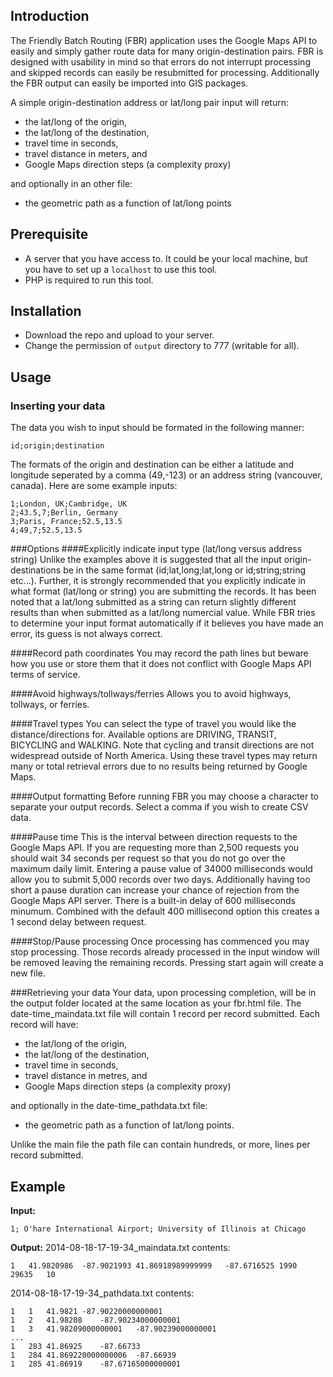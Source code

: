 ## Introduction
The Friendly Batch Routing (FBR) application uses the Google Maps API to easily and simply gather route data for many origin-destination pairs. FBR is designed with usability in mind so that errors do not interrupt processing and skipped records can easily be resubmitted for processing. Additionally the FBR output can easily be imported into GIS packages.

A simple origin-destination address or lat/long pair input will return:

* the lat/long of the origin,
* the lat/long of the destination,
* travel time in seconds,
* travel distance in meters, and
* Google Maps direction steps (a complexity proxy)

and optionally in an other file:

* the geometric path as a function of lat/long points

## Prerequisite
* A server that you have access to. It could be your local machine, but you have to set up a `localhost` to use this tool.
* PHP is required to run this tool.

## Installation
* Download the repo and upload to your server.
* Change the permission of `output` directory to 777 (writable for all).

## Usage
### Inserting your data
The data you wish to input should be formated in the following manner:

```
id;origin;destination
```

The formats of the origin and destination can be either a latitude and longitude seperated by a comma (49,-123) or an address string (vancouver, canada). Here are some example inputs:

```
1;London, UK;Cambridge, UK
2;43.5,7;Berlin, Germany
3;Paris, France;52.5,13.5
4;49,7;52.5,13.5
```

###Options
####Explicitly indicate input type (lat/long versus address string)
Unlike the examples above it is suggested that all the input origin-destinations be in the same format (id;lat,long;lat,long or id;string;string etc...). Further, it is strongly recommended that you explicitly indicate in what format (lat/long or string) you are submitting the records. It has been noted that a lat/long submitted as a string can return slightly different results than when submitted as a lat/long numercial value. While FBR tries to determine your input format automatically if it believes you have made an error, its guess is not always correct.

####Record path coordinates
You may record the path lines but beware how you use or store them that it does not conflict with Google Maps API terms of service.

####Avoid highways/tollways/ferries
Allows you to avoid highways, tollways, or ferries.

####Travel types
You can select the type of travel you would like the distance/directions for. Available options are DRIVING, TRANSIT, BICYCLING and WALKING. Note that cycling and transit directions are not widespread outside of North America. Using these travel types may return many or total retrieval errors due to no results being returned by Google Maps.

####Output formatting
Before running FBR you may choose a character to separate your output records. Select a comma if you wish to create CSV data.

####Pause time
This is the interval between direction requests to the Google Maps API. If you are requesting more than 2,500 requests you should wait 34 seconds per request so that you do not go over the maximum daily limit. Entering a pause value of 34000 milliseconds would allow you to submit 5,000 records over two days. Additionally having too short a pause duration can increase your chance of rejection from the Google Maps API server. There is a built-in delay of 600 milliseconds minumum. Combined with the default 400 millisecond option this creates a 1 second delay between request.

####Stop/Pause processing
Once processing has commenced you may stop processing. Those records already processed in the input window will be removed leaving the remaining records. Pressing start again will create a new file.

###Retrieving your data
Your data, upon processing completion, will be in the output folder located at the same location as your fbr.html file. The date-time_maindata.txt file will contain 1 record per record submitted. Each record will have:

* the lat/long of the origin,
* the lat/long of the destination,
* travel time in seconds,
* travel distance in metres, and
* Google Maps direction steps (a complexity proxy)

and optionally in the date-time_pathdata.txt file:

* the geometric path as a function of lat/long points.

Unlike the main file the path file can contain hundreds, or more, lines per record submitted.

## Example
**Input:**

```
1; O'hare International Airport; University of Illinois at Chicago
```

**Output:**
2014-08-18-17-19-34_maindata.txt contents:

```
1	41.9820986	-87.9021993	41.86918989999999	-87.6716525	1990	29635	10
```

2014-08-18-17-19-34_pathdata.txt contents:

```
1	1	41.9821	-87.90220000000001
1	2	41.98208	-87.90234000000001
1	3	41.98209000000001	-87.90239000000001
...
1	283	41.86925	-87.66733
1	284	41.869220000000006	-87.66939
1	285	41.86919	-87.67165000000001
```
